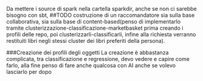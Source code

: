 Da mettere i source di spark nella cartella sparkdir, anche se non ci sarebbe bisogno con sbt, 
##TODO
costruzione di un raccomandatore sia sulla base collaborativa, sia sulla base di content-based(penso di implementarlo tramite clusterizzazione-classificazione-marketbasket prima creando i profili delle repo, poi clusterizzarli-classificarli, infine alla richiesta verranno restituiti libri negli stessi cluster dei libri preferiti della persona).

###Creazione dei profili degli oggetti
La creazione è abbastanza complicata, tra classificazione e regressione, devo vedere e capire come farlo, alla fine penso di fare anche qualcosa con AI anche se volevo lasciarlo per dopo
